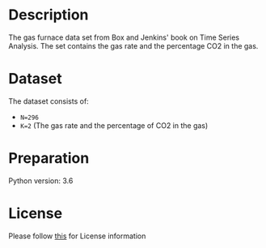 # Description
The gas furnace data set from Box and Jenkins' book on Time Series Analysis. The set contains the gas rate and the percentage CO2 in the gas.

# Dataset
The dataset consists of:

- `N=296`
- `K=2`  (The gas rate and the percentage of CO2 in the gas)

# Preparation
Python version: 3.6 

# License
Please follow [this]("https://creativecommons.org/licenses/by-sa/4.0/") for License information